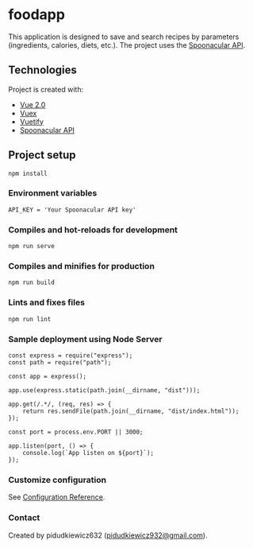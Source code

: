 # foodapp

This application is designed to save and search recipes by parameters (ingredients, calories, diets, etc.). The project uses the [Spoonacular API](https://spoonacular.com/).

## Technologies
Project is created with:
* [Vue 2.0](https://vuejs.org/)
* [Vuex](https://vuex.vuejs.org/)
* [Vuetify](https://vuetifyjs.com/en/)
* [Spoonacular API](https://spoonacular.com/)

## Project setup
```
npm install
```

### Environment variables

```
API_KEY = 'Your Spoonacular API key'
```

### Compiles and hot-reloads for development
```
npm run serve
```

### Compiles and minifies for production
```
npm run build
```

### Lints and fixes files
```
npm run lint
```

### Sample deployment using Node Server
```
const express = require("express");
const path = require("path");

const app = express();

app.use(express.static(path.join(__dirname, "dist")));

app.get(/.*/, (req, res) => {
    return res.sendFile(path.join(__dirname, "dist/index.html"));
});

const port = process.env.PORT || 3000;

app.listen(port, () => {
    console.log(`App listen on ${port}`);
});

```

### Customize configuration
See [Configuration Reference](https://cli.vuejs.org/config/).

### Contact
Created by pidudkiewicz632 (pidudkiewicz932@gmail.com).


